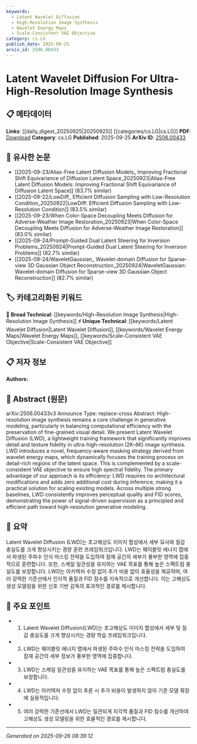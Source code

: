 ```yaml
---
keywords:
  - Latent Wavelet Diffusion
  - High-Resolution Image Synthesis
  - Wavelet Energy Maps
  - Scale-Consistent VAE Objective
category: cs.LG
publish_date: 2025-09-25
arxiv_id: 2506.00433
---
```


<!-- KEYWORD_LINKING_METADATA:
{
  "processed_timestamp": "2025-09-26T08:39:12.308607",
  "vocabulary_version": "1.0",
  "selected_keywords": [
    "Latent Wavelet Diffusion",
    "High-Resolution Image Synthesis",
    "Wavelet Energy Maps",
    "Scale-Consistent VAE Objective"
  ],
  "rejected_keywords": [],
  "similarity_scores": {
    "Latent Wavelet Diffusion": 0.8,
    "High-Resolution Image Synthesis": 0.78,
    "Wavelet Energy Maps": 0.72,
    "Scale-Consistent VAE Objective": 0.7
  },
  "extraction_method": "AI_prompt_based",
  "budget_applied": true,
  "candidates_json": {
    "candidates": [
      {
        "surface": "Latent Wavelet Diffusion",
        "canonical": "Latent Wavelet Diffusion",
        "aliases": [
          "LWD"
        ],
        "category": "unique_technical",
        "rationale": "This is a novel framework introduced in the paper, crucial for linking advancements in high-resolution image synthesis.",
        "novelty_score": 0.85,
        "connectivity_score": 0.65,
        "specificity_score": 0.9,
        "link_intent_score": 0.8
      },
      {
        "surface": "high-resolution image synthesis",
        "canonical": "High-Resolution Image Synthesis",
        "aliases": [
          "ultra-high-resolution image synthesis"
        ],
        "category": "broad_technical",
        "rationale": "This is a key area of research in generative modeling, facilitating connections to related works.",
        "novelty_score": 0.55,
        "connectivity_score": 0.88,
        "specificity_score": 0.7,
        "link_intent_score": 0.78
      },
      {
        "surface": "wavelet energy maps",
        "canonical": "Wavelet Energy Maps",
        "aliases": [],
        "category": "unique_technical",
        "rationale": "This concept is central to the paper's methodology, offering a unique approach to frequency-aware masking.",
        "novelty_score": 0.75,
        "connectivity_score": 0.6,
        "specificity_score": 0.85,
        "link_intent_score": 0.72
      },
      {
        "surface": "scale-consistent VAE objective",
        "canonical": "Scale-Consistent VAE Objective",
        "aliases": [],
        "category": "unique_technical",
        "rationale": "This objective is a specific innovation in the paper, enhancing spectral fidelity in image synthesis.",
        "novelty_score": 0.8,
        "connectivity_score": 0.55,
        "specificity_score": 0.88,
        "link_intent_score": 0.7
      }
    ],
    "ban_list_suggestions": [
      "computational efficiency",
      "fine-grained visual detail",
      "perceptual quality",
      "FID scores"
    ]
  },
  "decisions": [
    {
      "candidate_surface": "Latent Wavelet Diffusion",
      "resolved_canonical": "Latent Wavelet Diffusion",
      "decision": "linked",
      "scores": {
        "novelty": 0.85,
        "connectivity": 0.65,
        "specificity": 0.9,
        "link_intent": 0.8
      }
    },
    {
      "candidate_surface": "high-resolution image synthesis",
      "resolved_canonical": "High-Resolution Image Synthesis",
      "decision": "linked",
      "scores": {
        "novelty": 0.55,
        "connectivity": 0.88,
        "specificity": 0.7,
        "link_intent": 0.78
      }
    },
    {
      "candidate_surface": "wavelet energy maps",
      "resolved_canonical": "Wavelet Energy Maps",
      "decision": "linked",
      "scores": {
        "novelty": 0.75,
        "connectivity": 0.6,
        "specificity": 0.85,
        "link_intent": 0.72
      }
    },
    {
      "candidate_surface": "scale-consistent VAE objective",
      "resolved_canonical": "Scale-Consistent VAE Objective",
      "decision": "linked",
      "scores": {
        "novelty": 0.8,
        "connectivity": 0.55,
        "specificity": 0.88,
        "link_intent": 0.7
      }
    }
  ]
}
-->

# Latent Wavelet Diffusion For Ultra-High-Resolution Image Synthesis

## 📋 메타데이터

**Links**: [[daily_digest_20250925|20250925]] [[categories/cs.LG|cs.LG]]
**PDF**: [Download](https://arxiv.org/pdf/2506.00433.pdf)
**Category**: cs.LG
**Published**: 2025-09-25
**ArXiv ID**: [2506.00433](https://arxiv.org/abs/2506.00433)

## 🔗 유사한 논문
- [[2025-09-23/Alias-Free Latent Diffusion Models_ Improving Fractional Shift Equivariance of Diffusion Latent Space_20250923|Alias-Free Latent Diffusion Models: Improving Fractional Shift Equivariance of Diffusion Latent Space]] (83.7% similar)
- [[2025-09-22/LowDiff_ Efficient Diffusion Sampling with Low-Resolution Condition_20250922|LowDiff: Efficient Diffusion Sampling with Low-Resolution Condition]] (83.5% similar)
- [[2025-09-23/When Color-Space Decoupling Meets Diffusion for Adverse-Weather Image Restoration_20250923|When Color-Space Decoupling Meets Diffusion for Adverse-Weather Image Restoration]] (83.0% similar)
- [[2025-09-24/Prompt-Guided Dual Latent Steering for Inversion Problems_20250924|Prompt-Guided Dual Latent Steering for Inversion Problems]] (82.7% similar)
- [[2025-09-24/WaveletGaussian_ Wavelet-domain Diffusion for Sparse-view 3D Gaussian Object Reconstruction_20250924|WaveletGaussian: Wavelet-domain Diffusion for Sparse-view 3D Gaussian Object Reconstruction]] (82.7% similar)

## 🏷️ 카테고리화된 키워드
**🧠 Broad Technical**: [[keywords/High-Resolution Image Synthesis|High-Resolution Image Synthesis]]
**⚡ Unique Technical**: [[keywords/Latent Wavelet Diffusion|Latent Wavelet Diffusion]], [[keywords/Wavelet Energy Maps|Wavelet Energy Maps]], [[keywords/Scale-Consistent VAE Objective|Scale-Consistent VAE Objective]]

## 📋 저자 정보

**Authors:** 

## 📄 Abstract (원문)

arXiv:2506.00433v3 Announce Type: replace-cross 
Abstract: High-resolution image synthesis remains a core challenge in generative modeling, particularly in balancing computational efficiency with the preservation of fine-grained visual detail. We present Latent Wavelet Diffusion (LWD), a lightweight training framework that significantly improves detail and texture fidelity in ultra-high-resolution (2K-4K) image synthesis. LWD introduces a novel, frequency-aware masking strategy derived from wavelet energy maps, which dynamically focuses the training process on detail-rich regions of the latent space. This is complemented by a scale-consistent VAE objective to ensure high spectral fidelity. The primary advantage of our approach is its efficiency: LWD requires no architectural modifications and adds zero additional cost during inference, making it a practical solution for scaling existing models. Across multiple strong baselines, LWD consistently improves perceptual quality and FID scores, demonstrating the power of signal-driven supervision as a principled and efficient path toward high-resolution generative modeling.

## 📝 요약

Latent Wavelet Diffusion (LWD)는 초고해상도 이미지 합성에서 세부 묘사와 질감 충실도를 크게 향상시키는 경량 훈련 프레임워크입니다. LWD는 웨이블릿 에너지 맵에서 파생된 주파수 인식 마스킹 전략을 도입하여 잠재 공간의 세부가 풍부한 영역에 집중적으로 훈련합니다. 또한, 스케일 일관성을 유지하는 VAE 목표를 통해 높은 스펙트럼 충실도를 보장합니다. LWD는 아키텍처 수정 없이 추가 비용 없이 효율성을 제공하며, 여러 강력한 기준선에서 인지적 품질과 FID 점수를 지속적으로 개선합니다. 이는 고해상도 생성 모델링을 위한 신호 기반 감독의 효과적인 경로를 제시합니다.

## 🎯 주요 포인트

- 1. Latent Wavelet Diffusion(LWD)는 초고해상도 이미지 합성에서 세부 및 질감 충실도를 크게 향상시키는 경량 학습 프레임워크입니다.
- 2. LWD는 웨이블릿 에너지 맵에서 파생된 주파수 인식 마스킹 전략을 도입하여 잠재 공간의 세부 정보가 풍부한 영역에 집중합니다.
- 3. LWD는 스케일 일관성을 유지하는 VAE 목표를 통해 높은 스펙트럼 충실도를 보장합니다.
- 4. LWD는 아키텍처 수정 없이 추론 시 추가 비용이 발생하지 않아 기존 모델 확장에 실용적입니다.
- 5. 여러 강력한 기준선에서 LWD는 일관되게 지각적 품질과 FID 점수를 개선하여 고해상도 생성 모델링을 위한 효율적인 경로를 제시합니다.


---

*Generated on 2025-09-26 08:39:12*